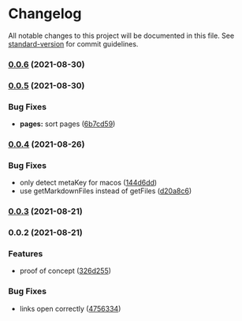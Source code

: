 # Changelog

All notable changes to this project will be documented in this file. See [standard-version](https://github.com/conventional-changelog/standard-version) for commit guidelines.

### [0.0.6](https://github.com/Aidurber/tag-page-preview/compare/0.0.5...0.0.6) (2021-08-30)

### [0.0.5](https://github.com/Aidurber/tag-page-preview/compare/0.0.4...0.0.5) (2021-08-30)


### Bug Fixes

* **pages:** sort pages ([6b7cd59](https://github.com/Aidurber/tag-page-preview/commit/6b7cd59dc051501919ed9fc7cf889c43a5971c07))

### [0.0.4](https://github.com/Aidurber/tag-page-preview/compare/0.0.3...0.0.4) (2021-08-26)


### Bug Fixes

* only detect metaKey for macos ([144d6dd](https://github.com/Aidurber/tag-page-preview/commit/144d6dd132818140966b8bafa3695b385e65be91))
* use getMarkdownFiles instead of getFiles ([d20a8c6](https://github.com/Aidurber/tag-page-preview/commit/d20a8c6a380a0811d6369bbe1414283edf0eabff))

### [0.0.3](https://github.com/Aidurber/tag-page-preview/compare/0.0.2...0.0.3) (2021-08-21)

### 0.0.2 (2021-08-21)


### Features

* proof of concept ([326d255](https://github.com/Aidurber/tag-page-preview/commit/326d255cc5b2b4dc8189abdf0204b1e339cf11d8))


### Bug Fixes

* links open correctly ([4756334](https://github.com/Aidurber/tag-page-preview/commit/475633439306cf013b82a9d270e01a3e5b0a79e0))
